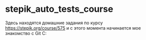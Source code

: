 # stepik_auto_tests_course
Здесь находятся домашние задания по курсу https://stepik.org/course/575
и с этого момента начинается мое знакомство с Git C:
